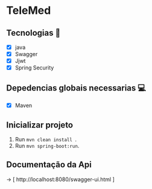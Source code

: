 <h1 allign="center">
    TeleMed
</h1>

## Tecnologias 🚀 

- [x] java
- [x] Swagger
- [x] Jjwt
- [x] Spring Security

## Depedencias globais necessarias 💻

- [x] Maven

## Inicializar projeto

1. Run `mvn clean install `.<br />
2. Run `mvn spring-boot:run`.<br />

## Documentação da Api 
  -> [ http://localhost:8080/swagger-ui.html ]
